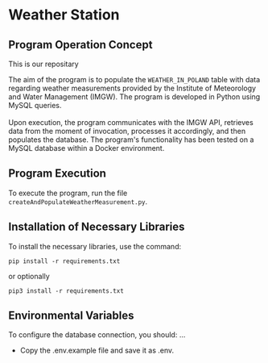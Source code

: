 # Weather Station

## Program Operation Concept
This is our repositary

The aim of the program is to populate the `WEATHER_IN_POLAND` table with data regarding weather measurements provided by the Institute of Meteorology and Water Management (IMGW). The program is developed in Python using MySQL queries.</br>
</br>
Upon execution, the program communicates with the IMGW API, retrieves data from the moment of invocation, processes it accordingly, and then populates the database. The program's functionality has been tested on a MySQL database within a Docker environment.

## Program Execution

To execute the program, run the file `createAndPopulateWeatherMeasurement.py`.

## Installation of Necessary Libraries

To install the necessary libraries, use the command:

```shell
pip install -r requirements.txt

```

or optionally

```shell
pip3 install -r requirements.txt

```

## Environmental Variables

To configure the database connection, you should:
...
- Copy the .env.example file and save it as .env.
